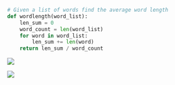 ```.py
# Given a list of words find the average word length
def wordlength(word_list):
    len_sum = 0
    word_count = len(word_list)
    for word in word_list:
        len_sum += len(word)
    return len_sum / word_count
```

![](https://i.imgur.com/bpcEfA8.png)

![](https://i.imgur.com/Xj9mPZy.png)
